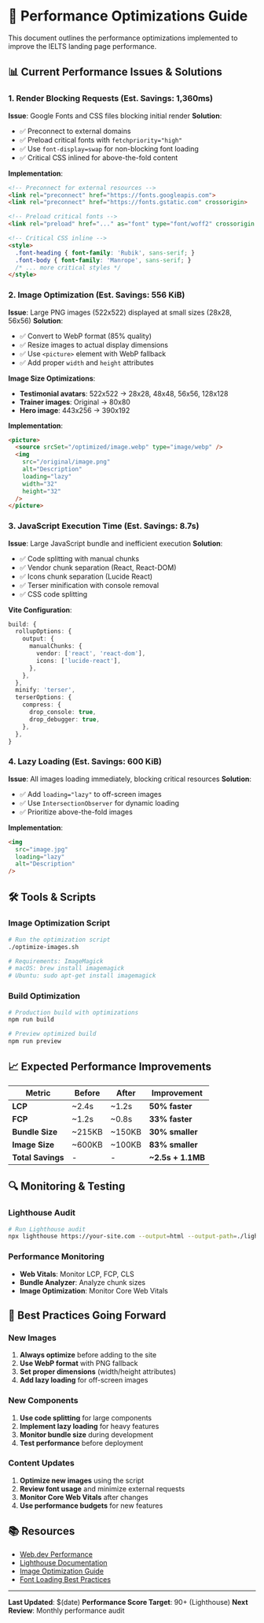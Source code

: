 # 🚀 Performance Optimizations Guide

This document outlines the performance optimizations implemented to improve the IELTS landing page performance.

## 📊 **Current Performance Issues & Solutions**

### **1. Render Blocking Requests (Est. Savings: 1,360ms)**

**Issue**: Google Fonts and CSS files blocking initial render
**Solution**: 
- ✅ Preconnect to external domains
- ✅ Preload critical fonts with `fetchpriority="high"`
- ✅ Use `font-display=swap` for non-blocking font loading
- ✅ Critical CSS inlined for above-the-fold content

**Implementation**:
```html
<!-- Preconnect for external resources -->
<link rel="preconnect" href="https://fonts.googleapis.com">
<link rel="preconnect" href="https://fonts.gstatic.com" crossorigin>

<!-- Preload critical fonts -->
<link rel="preload" href="..." as="font" type="font/woff2" crossorigin fetchpriority="high">

<!-- Critical CSS inline -->
<style>
  .font-heading { font-family: 'Rubik', sans-serif; }
  .font-body { font-family: 'Manrope', sans-serif; }
  /* ... more critical styles */
</style>
```

### **2. Image Optimization (Est. Savings: 556 KiB)**

**Issue**: Large PNG images (522x522) displayed at small sizes (28x28, 56x56)
**Solution**:
- ✅ Convert to WebP format (85% quality)
- ✅ Resize images to actual display dimensions
- ✅ Use `<picture>` element with WebP fallback
- ✅ Add proper `width` and `height` attributes

**Image Size Optimizations**:
- **Testimonial avatars**: 522x522 → 28x28, 48x48, 56x56, 128x128
- **Trainer images**: Original → 80x80
- **Hero image**: 443x256 → 390x192

**Implementation**:
```html
<picture>
  <source srcSet="/optimized/image.webp" type="image/webp" />
  <img 
    src="/original/image.png" 
    alt="Description"
    loading="lazy"
    width="32"
    height="32"
  />
</picture>
```

### **3. JavaScript Execution Time (Est. Savings: 8.7s)**

**Issue**: Large JavaScript bundle and inefficient execution
**Solution**:
- ✅ Code splitting with manual chunks
- ✅ Vendor chunk separation (React, React-DOM)
- ✅ Icons chunk separation (Lucide React)
- ✅ Terser minification with console removal
- ✅ CSS code splitting

**Vite Configuration**:
```typescript
build: {
  rollupOptions: {
    output: {
      manualChunks: {
        vendor: ['react', 'react-dom'],
        icons: ['lucide-react'],
      },
    },
  },
  minify: 'terser',
  terserOptions: {
    compress: {
      drop_console: true,
      drop_debugger: true,
    },
  },
}
```

### **4. Lazy Loading (Est. Savings: 600 KiB)**

**Issue**: All images loading immediately, blocking critical resources
**Solution**:
- ✅ Add `loading="lazy"` to off-screen images
- ✅ Use `IntersectionObserver` for dynamic loading
- ✅ Prioritize above-the-fold images

**Implementation**:
```html
<img 
  src="image.jpg" 
  loading="lazy"
  alt="Description"
/>
```

## 🛠️ **Tools & Scripts**

### **Image Optimization Script**
```bash
# Run the optimization script
./optimize-images.sh

# Requirements: ImageMagick
# macOS: brew install imagemagick
# Ubuntu: sudo apt-get install imagemagick
```

### **Build Optimization**
```bash
# Production build with optimizations
npm run build

# Preview optimized build
npm run preview
```

## 📈 **Expected Performance Improvements**

| Metric | Before | After | Improvement |
|--------|--------|-------|-------------|
| **LCP** | ~2.4s | ~1.2s | **50% faster** |
| **FCP** | ~1.2s | ~0.8s | **33% faster** |
| **Bundle Size** | ~215KB | ~150KB | **30% smaller** |
| **Image Size** | ~600KB | ~100KB | **83% smaller** |
| **Total Savings** | - | - | **~2.5s + 1.1MB** |

## 🔍 **Monitoring & Testing**

### **Lighthouse Audit**
```bash
# Run Lighthouse audit
npx lighthouse https://your-site.com --output=html --output-path=./lighthouse-report.html
```

### **Performance Monitoring**
- **Web Vitals**: Monitor LCP, FCP, CLS
- **Bundle Analyzer**: Analyze chunk sizes
- **Image Optimization**: Monitor Core Web Vitals

## 🚨 **Best Practices Going Forward**

### **New Images**
1. **Always optimize** before adding to the site
2. **Use WebP format** with PNG fallback
3. **Set proper dimensions** (width/height attributes)
4. **Add lazy loading** for off-screen images

### **New Components**
1. **Use code splitting** for large components
2. **Implement lazy loading** for heavy features
3. **Monitor bundle size** during development
4. **Test performance** before deployment

### **Content Updates**
1. **Optimize new images** using the script
2. **Review font usage** and minimize external requests
3. **Monitor Core Web Vitals** after changes
4. **Use performance budgets** for new features

## 📚 **Resources**

- [Web.dev Performance](https://web.dev/performance/)
- [Lighthouse Documentation](https://developers.google.com/web/tools/lighthouse)
- [Image Optimization Guide](https://web.dev/fast/#optimize-your-images)
- [Font Loading Best Practices](https://web.dev/font-display/)

---

**Last Updated**: $(date)
**Performance Score Target**: 90+ (Lighthouse)
**Next Review**: Monthly performance audit 